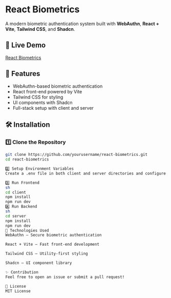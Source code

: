 # React Biometrics

A modern biometric authentication system built with **WebAuthn**, **React + Vite**, **Tailwind CSS**, and **Shadcn**.

## 🔗 Live Demo

[React Biometrics](https://react-biometrics-ray.vercel.app/)

## 🚀 Features

- WebAuthn-based biometric authentication
- React front-end powered by Vite
- Tailwind CSS for styling
- UI components with Shadcn
- Full-stack setup with client and server

## 🛠 Installation

### 1️⃣ Clone the Repository

```sh
git clone https://github.com/yourusername/react-biometrics.git
cd react-biometrics

2️⃣ Setup Environment Variables
Create a .env file in both client and server directories and configure it accordingly.

3️⃣ Run Frontend
sh
cd client
npm install
npm run dev
4️⃣ Run Backend
sh
cd server
npm install
npm run dev
📜 Technologies Used
WebAuthn – Secure biometric authentication

React + Vite – Fast front-end development

Tailwind CSS – Utility-first styling

Shadcn – UI component library

✨ Contribution
Feel free to open an issue or submit a pull request!

📄 License
MIT License
```
